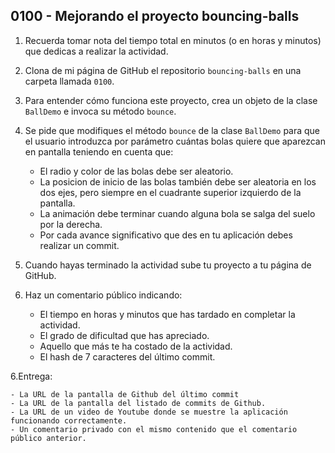 ## 0100 - Mejorando el proyecto bouncing-balls

1. Recuerda tomar nota del tiempo total en minutos (o en horas y minutos) que dedicas a realizar la actividad.

2. Clona de mi página de GitHub el repositorio `bouncing-balls` en una carpeta llamada `0100`.

2. Para entender cómo funciona este proyecto, crea un objeto de la clase `BallDemo` e invoca su método `bounce`.

3. Se pide que modifiques el método `bounce` de la clase `BallDemo` para que el usuario introduzca por parámetro cuántas bolas quiere que aparezcan en pantalla teniendo en cuenta que:

    - El radio y color de las bolas debe ser aleatorio. 
    - La posicion de inicio de las bolas también debe ser aleatoria en los dos ejes, pero siempre en el cuadrante superior izquierdo de la pantalla.
    - La animación debe terminar cuando alguna bola se salga del suelo por la derecha. 
    - Por cada avance significativo que des en tu aplicación debes realizar un commit. 

4. Cuando hayas terminado la actividad sube tu proyecto a tu página de GitHub.

5. Haz un comentario público indicando:

    - El tiempo en horas y minutos que has tardado en completar la actividad.
    - El grado de dificultad que has apreciado.
    - Aquello que más te ha costado de la actividad.
    - El hash de 7 caracteres del último commit.

6.Entrega:

    - La URL de la pantalla de Github del último commit
    - La URL de la pantalla del listado de commits de Github.
    - La URL de un video de Youtube donde se muestre la aplicación funcionando correctamente.
    - Un comentario privado con el mismo contenido que el comentario público anterior.

